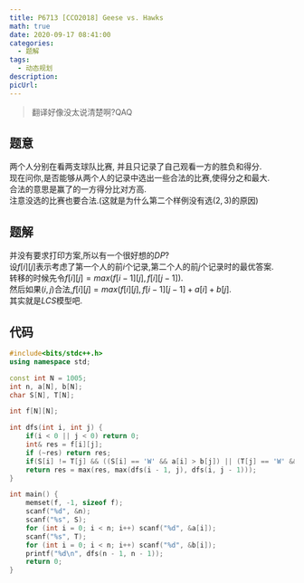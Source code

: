 ```yaml
---
title: P6713 [CCO2018] Geese vs. Hawks
math: true
date: 2020-09-17 08:41:00
categories: 
  - 题解
tags: 
  - 动态规划
description: 
picUrl: 
---
```



> 翻译好像没太说清楚啊?QAQ  
<!--more-->
## 题意  
两个人分别在看两支球队比赛, 并且只记录了自己观看一方的胜负和得分.  
现在问你,是否能够从两个人的记录中选出一些合法的比赛,使得分之和最大.  
合法的意思是赢了的一方得分比对方高.  
注意没选的比赛也要合法.(这就是为什么第二个样例没有选$(2,3)$的原因)  

## 题解
并没有要求打印方案,所以有一个很好想的$DP$?  
设$f[i][j]$表示考虑了第一个人的前$i$个记录,第二个人的前$j$个记录时的最优答案.  
转移的时候先令$f[i][j]=max(f[i-1][j],f[i][j-1])$.  
然后如果$(i,j)$合法,$f[i][j]=max(f[i][j],f[i-1][j-1]+a[i]+b[j]$.  
其实就是$LCS$模型吧.

## 代码
```cpp
#include<bits/stdc++.h>
using namespace std;

const int N = 1005;
int n, a[N], b[N];
char S[N], T[N];

int f[N][N];

int dfs(int i, int j) {
    if(i < 0 || j < 0) return 0;
    int& res = f[i][j];
    if (~res) return res;
    if(S[i] != T[j] && ((S[i] == 'W' && a[i] > b[j]) || (T[j] == 'W' && b[j] > a[i]))) res = dfs(i - 1, j - 1) + a[i] + b[j];
    return res = max(res, max(dfs(i - 1, j), dfs(i, j - 1)));
}

int main() {
    memset(f, -1, sizeof f);
    scanf("%d", &n);
    scanf("%s", S);
    for (int i = 0; i < n; i++) scanf("%d", &a[i]);
    scanf("%s", T);
    for (int i = 0; i < n; i++) scanf("%d", &b[i]);
    printf("%d\n", dfs(n - 1, n - 1));
    return 0;
}
```